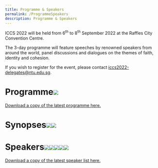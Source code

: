 ```yaml
---
title: Programme & Speakers
permalink: /ProgrammeSpeakers
description: Programme & Speakers
---
```

ICCS 2022 will be held from 6<sup>th</sup> to 8<sup>th</sup> September 2022 at the Raffles City Convention Centre.  

The 3-day programme will feature speeches by renowned speakers from around the world, panel discussions and dialogues on the themes of faith, identity and cohesion.

If you wish to register for the event, please contact <a href="mailto:iccs2022-delegates@ntu.edu.sg">iccs2022-delegates@ntu.edu.sg</a>.
# Programme![](/images/ICCS%202022%20Programme_as%20at%2018%20Jul%202022.png)
[Download a copy of the latest programme here.](/files/ICCS%202022%20Programme_as%20at%2018%20Jul%202022.pdf)
# Synopses![](/images/ICCS_2022_Plenaries.png)![](/images/ICCS_2022_Breakouts.png)
# Speakers![](/images/ICCS%20speakers%20Pg1.png)![](/images/ICCS%20speakers%20Pg2.png)![](/images/ICCS%20speakers%20Pg3.png)![](/images/ICCS%20speakers%20Pg4.png)![](/images/ICCS%20speakers%20Pg5.png)
[Download a copy of the latest speaker list here.](/files/ICCS%202022%20Speakers_as%20at%2018%20July%202022.pdf)